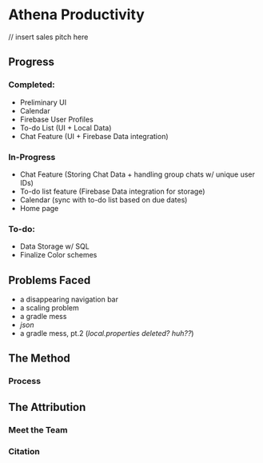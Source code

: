 # Athena Productivity

// insert sales pitch here
## Progress
### Completed: 
- Preliminary UI
- Calendar
- Firebase User Profiles
- To-do List (UI + Local Data)
- Chat Feature (UI + Firebase Data integration)

### In-Progress
- Chat Feature (Storing Chat Data + handling group chats w/ unique user IDs)
- To-do list feature (Firebase Data integration for storage)
- Calendar (sync with to-do list based on due dates)
- Home page

### To-do:
- Data Storage w/ SQL
- Finalize Color schemes

## Problems Faced
- a disappearing navigation bar
- a scaling problem
- a gradle mess
- _json_
- a gradle mess, pt.2 (_local.properties deleted? huh??_)

## The Method
### Process

## The Attribution
### Meet the Team
### Citation
